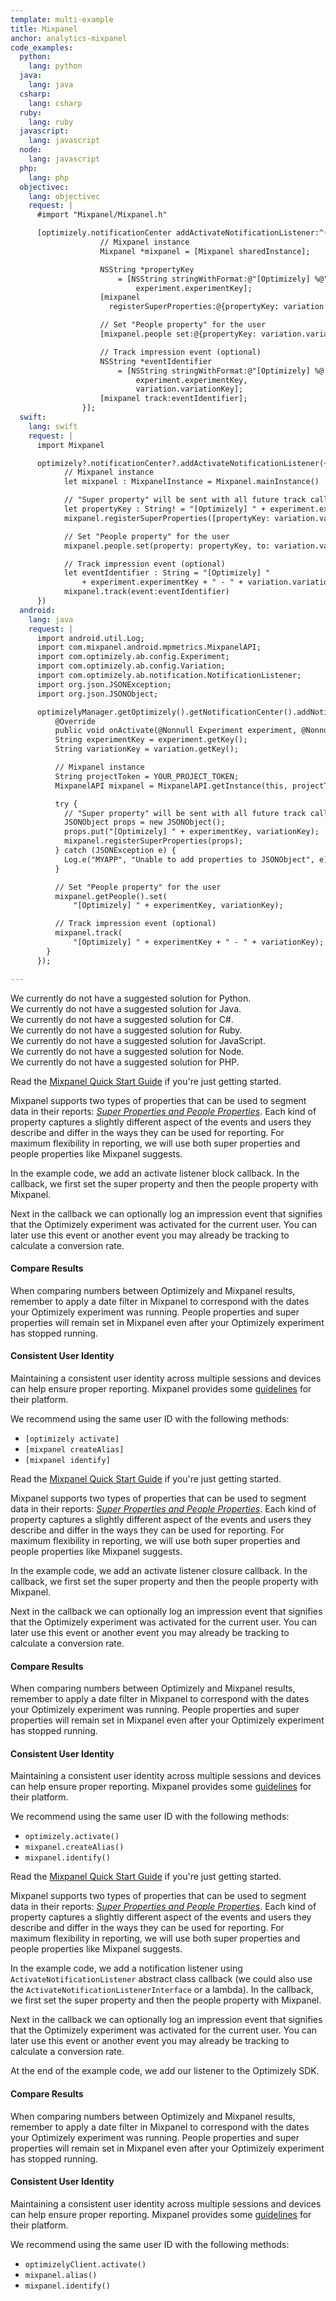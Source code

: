 ```yaml
---
template: multi-example
title: Mixpanel
anchor: analytics-mixpanel
code_examples:
  python:
    lang: python
  java:
    lang: java
  csharp:
    lang: csharp
  ruby:
    lang: ruby
  javascript:
    lang: javascript
  node:
    lang: javascript
  php:
    lang: php
  objectivec:
    lang: objectivec
    request: |
      #import "Mixpanel/Mixpanel.h"

      [optimizely.notificationCenter addActivateNotificationListener:^(OPTLYExperiment *experiment, NSString *userId, NSDictionary<NSString *,NSString *> *attributes, OPTLYVariation *variation, NSDictionary<NSString *,NSString *> *event) {
                    // Mixpanel instance
                    Mixpanel *mixpanel = [Mixpanel sharedInstance];

                    NSString *propertyKey
                        = [NSString stringWithFormat:@"[Optimizely] %@",
                            experiment.experimentKey];
                    [mixpanel
                      registerSuperProperties:@{propertyKey: variation.variationKey}];

                    // Set "People property" for the user
                    [mixpanel.people set:@{propertyKey: variation.variationKey}];

                    // Track impression event (optional)
                    NSString *eventIdentifier
                        = [NSString stringWithFormat:@"[Optimizely] %@ - %@",
                            experiment.experimentKey,
                            variation.variationKey];
                    [mixpanel track:eventIdentifier];
                }];
  swift:
    lang: swift
    request: |
      import Mixpanel

      optimizely?.notificationCenter?.addActivateNotificationListener({ (experiment, userId, attributes, variation, logEvent) in
            // Mixpanel instance
            let mixpanel : MixpanelInstance = Mixpanel.mainInstance()

            // "Super property" will be sent with all future track calls
            let propertyKey : String! = "[Optimizely] " + experiment.experimentKey
            mixpanel.registerSuperProperties([propertyKey: variation.variationKey])

            // Set "People property" for the user
            mixpanel.people.set(property: propertyKey, to: variation.variationKey)

            // Track impression event (optional)
            let eventIdentifier : String = "[Optimizely] "
                + experiment.experimentKey + " - " + variation.variationKey
            mixpanel.track(event:eventIdentifier)
      })
  android:
    lang: java
    request: |
      import android.util.Log;
      import com.mixpanel.android.mpmetrics.MixpanelAPI;
      import com.optimizely.ab.config.Experiment;
      import com.optimizely.ab.config.Variation;
      import com.optimizely.ab.notification.NotificationListener;
      import org.json.JSONException;
      import org.json.JSONObject;

      optimizelyManager.getOptimizely().getNotificationCenter().addNotificationListener(NotificationCenter.NotificationType.Activate, new ActivateNotificationListener() {
          @Override
          public void onActivate(@Nonnull Experiment experiment, @Nonnull String userId, @Nonnull Map<String, String> attributes, @Nonnull Variation variation, @Nonnull LogEvent event) {
          String experimentKey = experiment.getKey();
          String variationKey = variation.getKey();

          // Mixpanel instance
          String projectToken = YOUR_PROJECT_TOKEN;
          MixpanelAPI mixpanel = MixpanelAPI.getInstance(this, projectToken);

          try {
            // "Super property" will be sent with all future track calls
            JSONObject props = new JSONObject();
            props.put("[Optimizely] " + experimentKey, variationKey);
            mixpanel.registerSuperProperties(props);
          } catch (JSONException e) {
            Log.e("MYAPP", "Unable to add properties to JSONObject", e);
          }

          // Set "People property" for the user
          mixpanel.getPeople().set(
              "[Optimizely] " + experimentKey, variationKey);

          // Track impression event (optional)
          mixpanel.track(
              "[Optimizely] " + experimentKey + " - " + variationKey);
        }
      });

---
```


<div class="hidden" data-language-content="language" data-language="python">
<div></div>
We currently do not have a suggested solution for Python.
</div>

<div class="hidden" data-language-content="language" data-language="java">
<div></div>
We currently do not have a suggested solution for Java.
</div>

<div class="hidden" data-language-content="language" data-language="csharp">
<div></div>
We currently do not have a suggested solution for C#.
</div>

<div class="hidden" data-language-content="language" data-language="ruby">
<div></div>
We currently do not have a suggested solution for Ruby.
</div>

<div class="hidden" data-language-content="language" data-language="javascript">
<div></div>
We currently do not have a suggested solution for JavaScript.
</div>

<div class="hidden" data-language-content="language" data-language="node">
<div></div>
We currently do not have a suggested solution for Node.
</div>

<div class="hidden" data-language-content="language" data-language="php">
<div></div>
We currently do not have a suggested solution for PHP.
</div>

<div class="hidden" data-language-content="language" data-language="objectivec">
<div></div>

Read the <a href="https://mixpanel.com/help/reference/ios" target="_blank">Mixpanel Quick Start Guide</a> if you're just getting started.

Mixpanel supports two types of properties that can be used to segment data in their reports: <a href="https://mixpanel.com/help/questions/articles/what-is-the-difference-between-event-properties-super-properties-and-people-properties-and-which-should-i-use" target="_blank">*Super Properties and People Properties*</a>. Each kind of property captures a slightly different aspect of the events and users they describe and differ in the ways they can be used for reporting. For maximum flexibility in reporting, we will use both super properties and people properties like Mixpanel suggests.

In the example code, we add an activate listener block callback. In the callback, we first set the super property and then the people property with Mixpanel.

Next in the callback we can optionally log an impression event that signifies that the Optimizely experiment was activated for the current user. You can later use this event or another event you may already be tracking to calculate a conversion rate.

#### Compare Results

When comparing numbers between Optimizely and Mixpanel results, remember to apply a date filter in Mixpanel to correspond with the dates your Optimizely experiment was running. People properties and super properties will remain set in Mixpanel even after your Optimizely experiment has stopped running.

#### Consistent User Identity

Maintaining a consistent user identity across multiple sessions and devices can help ensure proper reporting. Mixpanel provides some <a href="https://mixpanel.com/help/questions/articles/how-should-i-handle-my-user-identity-with-the-mixpanel-javascript-library" target="_blank">guidelines</a> for their platform.

We recommend using the same user ID with the following methods:
- `[optimizely activate]`
- `[mixpanel createAlias]`
- `[mixpanel identify]`
</div>

<div class="hidden" data-language-content="language" data-language="swift">
<div></div>

Read the <a href="https://mixpanel.com/help/reference/swift" target="_blank">Mixpanel Quick Start Guide</a> if you're just getting started.

Mixpanel supports two types of properties that can be used to segment data in their reports: <a href="https://mixpanel.com/help/questions/articles/what-is-the-difference-between-event-properties-super-properties-and-people-properties-and-which-should-i-use" target="_blank">*Super Properties and People Properties*</a>. Each kind of property captures a slightly different aspect of the events and users they describe and differ in the ways they can be used for reporting. For maximum flexibility in reporting, we will use both super properties and people properties like Mixpanel suggests.

In the example code, we add an activate listener closure callback. In the callback, we first set the super property and then the people property with Mixpanel.

Next in the callback we can optionally log an impression event that signifies that the Optimizely experiment was activated for the current user. You can later use this event or another event you may already be tracking to calculate a conversion rate.

#### Compare Results

When comparing numbers between Optimizely and Mixpanel results, remember to apply a date filter in Mixpanel to correspond with the dates your Optimizely experiment was running. People properties and super properties will remain set in Mixpanel even after your Optimizely experiment has stopped running.

#### Consistent User Identity

Maintaining a consistent user identity across multiple sessions and devices can help ensure proper reporting. Mixpanel provides some <a href="https://mixpanel.com/help/questions/articles/how-should-i-handle-my-user-identity-with-the-mixpanel-javascript-library" target="_blank">guidelines</a> for their platform.

We recommend using the same user ID with the following methods:
- `optimizely.activate()`
- `mixpanel.createAlias()`
- `mixpanel.identify()`
</div>

<div class="hidden" data-language-content="language" data-language="android">
<div></div>

Read the <a href="https://mixpanel.com/help/reference/android" target="_blank">Mixpanel Quick Start Guide</a> if you're just getting started.

Mixpanel supports two types of properties that can be used to segment data in their reports: <a href="https://mixpanel.com/help/questions/articles/what-is-the-difference-between-event-properties-super-properties-and-people-properties-and-which-should-i-use" target="_blank">*Super Properties and People Properties*</a>. Each kind of property captures a slightly different aspect of the events and users they describe and differ in the ways they can be used for reporting. For maximum flexibility in reporting, we will use both super properties and people properties like Mixpanel suggests.

In the example code, we add a notification listener using `ActivateNotificationListener` abstract class callback (we could also use the `ActivateNotificationListenerInterface` or a lambda). In the callback, we first set the super property and then the people property with Mixpanel.

Next in the callback we can optionally log an impression event that signifies that the Optimizely experiment was activated for the current user. You can later use this event or another event you may already be tracking to calculate a conversion rate.

At the end of the example code, we add our listener to the Optimizely SDK.

#### Compare Results

When comparing numbers between Optimizely and Mixpanel results, remember to apply a date filter in Mixpanel to correspond with the dates your Optimizely experiment was running. People properties and super properties will remain set in Mixpanel even after your Optimizely experiment has stopped running.

#### Consistent User Identity

Maintaining a consistent user identity across multiple sessions and devices can help ensure proper reporting. Mixpanel provides some <a href="https://mixpanel.com/help/questions/articles/how-should-i-handle-my-user-identity-with-the-mixpanel-javascript-library" target="_blank">guidelines</a> for their platform.

We recommend using the same user ID with the following methods:
- `optimizelyClient.activate()`
- `mixpanel.alias()`
- `mixpanel.identify()`
</div>

<br>
